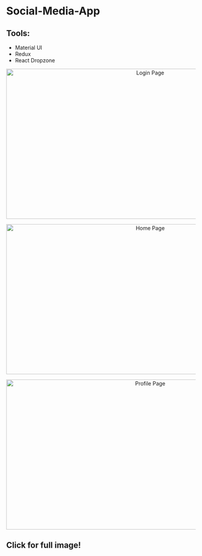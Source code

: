 # Social-Media-App

## Tools:
- Material UI
- Redux
- React Dropzone


<p align="center"> <img src="https://user-images.githubusercontent.com/100605170/211251066-3e511c89-56f3-450a-9342-ebb0df2b1b90.png" alt="Login Page" width="750" height="400" > </p>

<p align="center"> <img align="center" src="https://user-images.githubusercontent.com/100605170/211250820-7eefe67f-bc99-41ff-aa10-ef1eff83ec11.png" alt="Home Page" width="750" height="400">  </p>

<p align="center"> <img align="center" src="https://user-images.githubusercontent.com/100605170/211251811-620120b3-2fca-4ee8-b976-99eae6c20fb3.png" alt="Profile Page" width="750" height="400">  </p>

## Click for full image!


